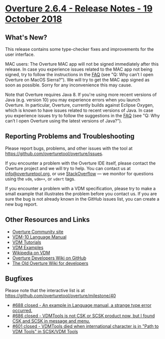 
# [Overture 2.6.4 - Release Notes - 19 October 2018](https://github.com/overturetool/overture/milestone/40)


## What's New?

This release contains some type-checker fixes and improvements for the user interface.

MAC users: The Overture MAC app will not be signed immediately after this release. In case you experience issues related to the MAC app not being signed, try to follow the instructions in the [FAQ](http://overturetool.org/faq/) (see "Q: Why can’t I open Overture on MacOS Sierra?"). We will try to get the MAC app signed as soon as possible. Sorry for any inconvenience this may cause.

Note that Overture requires Java 8. If you're using more recent versions of Java (e.g. version 10) you may experience errors when you launch Overture. In particular, Overture, currently builds against Eclipse Oxygen, which is known to have issues related to recent versions of Java. In case you experience issues try to follow the suggestions in the [FAQ](http://overturetool.org/faq/) (see "Q: Why can’t I open Overture using the latest versions of Java?").

## Reporting Problems and Troubleshooting

Please report bugs, problems, and other issues with the tool at <https://github.com/overturetool/overture/issues>.

If you encounter a problem with the Overture IDE itself, please contact the Overture project and we will try to help.  You can contact us at info@overturetool.org, or use [StackOverflow](http://stackoverflow.com/questions/tagged/vdm%2b%2b) — we monitor for questions using the `vdm`, `vdm++`, or `vdmrt` tags.

If you encounter a problem with a VDM specification, please try to make a small example that illustrates the problem before you contact us.  If you are sure the bug is not already known in the GitHub issues list, you can create a new bug report.


## Other Resources and Links

* [Overture Community site](http://www.overturetool.org)
* [VDM-10 Language Manual](http://raw.github.com/overturetool/documentation/master/documentation/VDM10LangMan/VDM10_lang_man.pdf)
* [VDM Tutorials](http://overturetool.org/documentation/tutorials.html)
* [VDM Examples](http://overturetool.org/download/examples/)
* [Wikipedia on VDM](http://en.wikipedia.org/wiki/Vienna_Development_Method)
* [Overture Developers Wiki on GitHub](https://github.com/overturetool/overture/wiki/)
* [The Old Overture Wiki for developers](http://wiki.overturetool.org)


## Bugfixes

Please note that the interactive list is at <https://github.com/overturetool/overture/milestone/40>
* [#688 closed - An example in Language manual, a strange type error occurred.](https://github.com/overturetool/overture/issues/688)
* [#686 closed - VDMTools is not CSK or SCSK product now, but I found CSK and SCSK in message and menu.](https://github.com/overturetool/overture/issues/686)
* [#601 closed - VDMTools died when international character is in "Path to VDM Tools" in SCSK/VDM Tools](https://github.com/overturetool/overture/issues/601)
